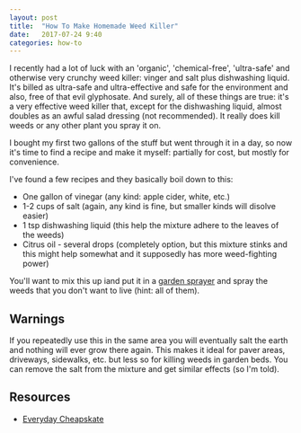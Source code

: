 ```yaml
---
layout: post
title:  "How To Make Homemade Weed Killer"
date:   2017-07-24 9:40
categories: how-to 
---
```


I recently had a lot of luck with an 'organic', 'chemical-free', 'ultra-safe' and otherwise very crunchy weed killer: vinger and salt plus dishwashing liquid. It's billed as ultra-safe and ultra-effective and safe for the environment and also, free of that evil glyphosate. And surely, all of these things are true: it's a very effective weed killer that, except for the dishwashing liquid, almost doubles as an awful salad dressing (not recommended). It really does kill weeds or any other plant you spray it on. 

I bought my first two gallons of the stuff but went through it in a day, so now it's time to find a recipe and make it myself: partially for cost, but mostly for convenience.

I've found a few recipes and they basically boil down to this:

* One gallon of vinegar (any kind: apple cider, white, etc.)
* 1-2 cups of salt (again, any kind is fine, but smaller kinds will disolve easier)
* 1 tsp dishwashing liquid (this help the mixture adhere to the leaves of the weeds)
* Citrus oil - several drops (completely option, but this mixture stinks and this might help somewhat and it supposedly has more weed-fighting power)

You'll want to mix this up iand put it in a [garden sprayer](http://amzn.to/2usmPkB) and spray the weeds that you don't want to live (hint: all of them).

## Warnings ##

If you repeatedly use this in the same area you will eventually salt the earth and nothing will ever grow there again. This makes it ideal for paver areas, driveways, sidewalks, etc. but less so for killing weeds in garden beds. You can remove the salt from the mixture and get similar effects (so I'm told). 

## Resources ##

* [Everyday Cheapskate](https://www.everydaycheapskate.com/home-and-family/hands-down-the-best-way-to-kill-weeds-and-its-not-roundup/)